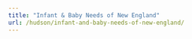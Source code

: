 ```yaml
---
title: "Infant & Baby Needs of New England"
url: /hudson/infant-and-baby-needs-of-new-england/
---
```


